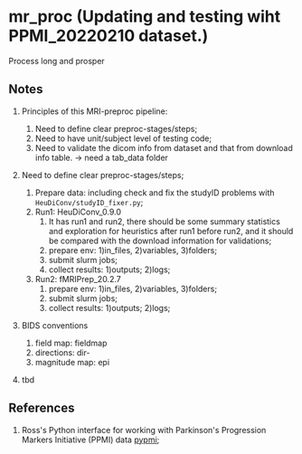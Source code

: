# mr_proc (Updating and testing wiht PPMI_20220210 dataset.)
Process long and prosper

## Notes
1. Principles of this MRI-preproc pipeline:
    1.  Need to define clear preproc-stages/steps;
    2.  Need to have unit/subject level of testing code;
    3.  Need to validate the dicom info from dataset and that from download info table. -> need a tab_data folder
3. Need to define clear preproc-stages/steps;

    1. Prepare data: including check and fix the studyID problems with ```HeuDiConv/studyID_fixer.py```;
    2. Run1: HeuDiConv_0.9.0
        1. It has run1 and run2, there should be some summary statistics and exploration for heuristics after run1 before run2, and it should be compared with the download information for validations;
        2. prepare env: 1)in_files, 2)variables, 3)folders;
        3. submit slurm jobs;
        4. collect results: 1)outputs; 2)logs;
    3. Run2: fMRIPrep_20.2.7
        1. prepare env: 1)in_files, 2)variables, 3)folders;
        2. submit slurm jobs;
        3. collect results: 1)outputs; 2)logs;
4. BIDS conventions
    1. field map: fieldmap
    2. directions: dir-
    3. magnitude map: epi
5. tbd 

## References
1. Ross's Python interface for working with Parkinson's Progression Markers Initiative (PPMI) data [pypmi](https://github.com/rmarkello/pypmi);
